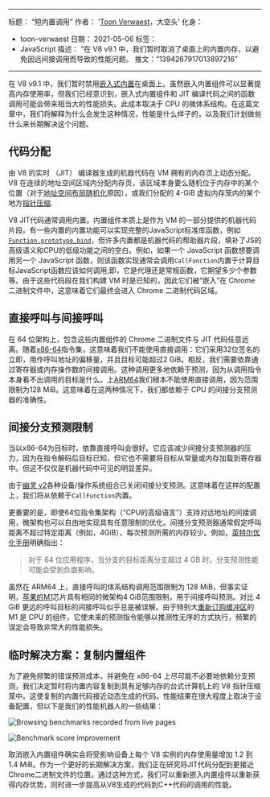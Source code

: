 ***

标题： “短内置调用”
作者： '[Toon Verwaest](https://twitter.com/tverwaes)，大空头'
化身：

*   toon-verwaest
    日期： 2021-05-06
    标签：
*   JavaScript
    描述： “在 V8 v9.1 中，我们暂时取消了桌面上的内置内存，以避免因远间接调用而导致的性能问题。
    推文：“1394267917013897216”

***

在 V8 v9.1 中，我们暂时禁用[嵌入式内置](https://v8.dev/blog/embedded-builtins)在桌面上。虽然嵌入内置组件可以显著提高内存使用率，但我们已经意识到，嵌入式内置组件和 JIT 编译代码之间的函数调用可能会带来相当大的性能损失。此成本取决于 CPU 的微体系结构。在这篇文章中，我们将解释为什么会发生这种情况，性能是什么样子的，以及我们计划做些什么来长期解决这个问题。

## 代码分配

由 V8 的实时 （JIT） 编译器生成的机器代码在 VM 拥有的内存页上动态分配。V8 在连续的地址空间区域内分配内存页，该区域本身要么随机位于内存中的某个位置（对于[地址空间布局随机化](https://en.wikipedia.org/wiki/Address_space_layout_randomization)原因），或我们分配的 4-GiB 虚拟内存笼内的某个地方[指针压缩](https://v8.dev/blog/pointer-compression).

V8 JIT代码通常调用内置。内置组件本质上是作为 VM 的一部分提供的机器代码片段。有一些内置的内置功能可以实现完整的JavaScript标准库函数，例如[`Function.prototype.bind`](https://developer.mozilla.org/docs/Web/JavaScript/Reference/Global_objects/Function/bind)，但许多内置都是机器代码的帮助器片段，填补了JS的高级语义和CPU的低级功能之间的空白。例如，如果一个 JavaScript 函数想要调用另一个 JavaScript 函数，则该函数实现通常会调用`CallFunction`内置于计算目标JavaScript函数应该如何调用;即，它是代理还是常规函数，它期望多少个参数等。由于这些代码段在我们构建 VM 时是已知的，因此它们被“嵌入”在 Chrome 二进制文件中，这意味着它们最终会进入 Chrome 二进制代码区域。

## 直接呼叫与间接呼叫

在 64 位架构上，包含这些内置组件的 Chrome 二进制文件与 JIT 代码任意远离。随着[x86-64](https://en.wikipedia.org/wiki/X86-64)指令集，这意味着我们不能使用直接调用：它们采用32位签名的立即，用作呼叫地址的偏移量，并且目标可能超过2 GiB。相反，我们需要依靠通过寄存器或内存操作数的间接调用。这种调用更多地依赖于预测，因为从调用指令本身看不出调用的目标是什么。上[ARM64](https://en.wikipedia.org/wiki/AArch64)我们根本不能使用直接调用，因为范围限制为128 MiB。这意味着在这两种情况下，我们都依赖于 CPU 的间接分支预测器的准确性。

## 间接分支预测限制

当以x86-64为目标时，依靠直接呼叫会很好。它应该减少间接分支预测器的压力，因为在指令解码后目标已知，但它也不需要将目标从常量或内存加载到寄存器中。但这不仅仅是机器代码中可见的明显差异。

由于[幽灵 v2](https://googleprojectzero.blogspot.com/2018/01/reading-privileged-memory-with-side.html)各种设备/操作系统组合已关闭间接分支预测。这意味着在这样的配置上，我们将从依赖于`CallFunction`内置。

更重要的是，即使64位指令集架构（“CPU的高级语言”）支持对远地址的间接调用，微架构也可以自由地实现具有任意限制的优化。间接分支预测器通常假定呼叫距离不超过特定距离（例如，4GiB），每次预测所需的内存较少。例如，[英特尔优化手册](https://www.intel.com/content/dam/www/public/us/en/documents/manuals/64-ia-32-architectures-optimization-manual.pdf)明确指出：

> 对于 64 位应用程序，当分支的目标距离分支超过 4 GB 时，分支预测性能可能会受到负面影响。

虽然在 ARM64 上，直接呼叫的体系结构调用范围限制为 128 MiB，但事实证明，[苹果的M1](https://en.wikipedia.org/wiki/Apple_M1)芯片具有相同的微架构4 GiB范围限制，用于间接呼叫预测。对比 4 GiB 更远的呼叫目标的间接呼叫似乎总是被误解。由于特别大[重新订购缓冲区](https://en.wikipedia.org/wiki/Re-order_buffer)的 M1 是 CPU 的组件，它使未来的预测指令能够以推测性无序的方式执行，频繁的误定会导致非常大的性能损失。

## 临时解决方案：复制内置组件

为了避免频繁的错误预测成本，并避免在 x86-64 上尽可能不必要地依赖分支预测，我们决定暂时将内置内容复制到具有足够内存的台式计算机上的 V8 指针压缩笼中。这使复制的内置代码接近动态生成的代码。性能结果在很大程度上取决于设备配置，但以下是我们的性能机器人的一些结果：

![Browsing benchmarks recorded from live pages](../_img/short-builtin-calls/v8-browsing.svg)

![Benchmark score improvement](../_img/short-builtin-calls/benchmarks.svg)

取消嵌入内置组件确实会将受影响设备上每个 V8 实例的内存使用量增加 1.2 到 1.4 MiB。作为一个更好的长期解决方案，我们正在研究将JIT代码分配到更接近Chrome二进制文件的位置。通过这种方式，我们可以重新嵌入内置组件以重新获得内存优势，同时进一步提高从V8生成的代码到C++代码的调用的性能。
